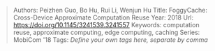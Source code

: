 > Authors: Peizhen Guo, Bo Hu, Rui Li, Wenjun Hu
> Title: FoggyCache: Cross-Device Approximate Computation Reuse
> Year: 2018
> Url: https://doi.org/10.1145/3241539.3241557
> Keywords: computation reuse, approximate computing, edge computing, caching
> Series: MobiCom '18
> Tags: *Define your own tags here, separate by comma*